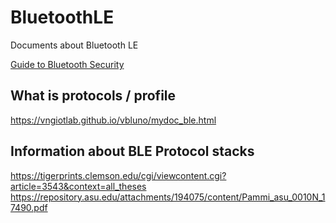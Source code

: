 # BluetoothLE
Documents about Bluetooth LE

[Guide to Bluetooth Security](https://nvlpubs.nist.gov/nistpubs/legacy/sp/nistspecialpublication800-121r1.pdf)

## What is protocols / profile

https://vngiotlab.github.io/vbluno/mydoc_ble.html

## Information about BLE Protocol stacks

https://tigerprints.clemson.edu/cgi/viewcontent.cgi?article=3543&context=all_theses
https://repository.asu.edu/attachments/194075/content/Pammi_asu_0010N_17490.pdf

